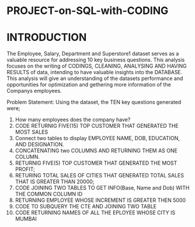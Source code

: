 # PROJECT-on-SQL-with-CODING

# INTRODUCTION 
The Employee, Salary, Department and Superstore1 dataset serves as a valuable resource for addressing 10 key business questions. This analysis focuses on the writing of CODINGS, CLEANING, ANALYSING AND HAVING RESULTS of data, intending to have valuable insights into the DATABASE. This analysis will give an understanding of the datasets performance and opportunities for optimization and gethering more information of the Companys employees.

Problem Statement:
Using the dataset, the TEN key questions generated were;
1. How many employees does the company have?
2. CODE RETURNIG FIVE(15) TOP CUSTOMER THAT GENERATED THE MOST SALES
3. Connect two tables to display EMPLOYEE NAME, DOB, EDUCATION, AND DESIGNATION.
4. CONCATENATING two COLUMNS AND RETURNING THEM AS ONE COLUMN.
5. RETURNIG FIVE(5) TOP CUSTOMER THAT GENERATED THE MOST PROFIT;
6. RETURING TOTAL SALES OF CITIES THAT GENERATED TOTAL SALES THAT IS GREATER THAN 20000;
7. CODE JOINING TWO TABLES TO GET INFO(Base, Name and Dob) WITH THE COMMON COLUMN ID
8. RETURNING EMPLOYEE WHOSE INCREMENT IS GREATER THEN 5000
9. CODE TO SUBQUERY THE CTE AND JOINING TWO TABLE
10. CODE RETURNING NAMES OF ALL THE EPLOYEE WHOSE CITY IS MUMBAI

